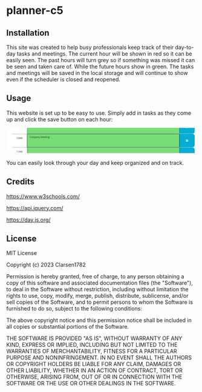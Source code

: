 # planner-c5


## Installation

This site was created to help busy professionals keep track of their day-to-day tasks and meetings. The current hour will be shown in red so it can be easily seen. The past hours will turn grey so if something was missed it can be seen and taken care of. While the future hours show in green.
The tasks and meetings will be saved in the local storage and will continue to show even if the scheduler is closed and reopened.

## Usage 

This website is set up to be easy to use. Simply add in tasks as they come up and click the save button on each hour:

![Header Link](./assets/Screenshot%20planner.png)

You can easily look through your day and keep organized and on track.

## Credits

https://www.w3schools.com/

https://api.jquery.com/ 

https://day.js.org/


## License

MIT License

Copyright (c) 2023 Clarsen1782

Permission is hereby granted, free of charge, to any person obtaining a copy
of this software and associated documentation files (the "Software"), to deal
in the Software without restriction, including without limitation the rights
to use, copy, modify, merge, publish, distribute, sublicense, and/or sell
copies of the Software, and to permit persons to whom the Software is
furnished to do so, subject to the following conditions:

The above copyright notice and this permission notice shall be included in all
copies or substantial portions of the Software.

THE SOFTWARE IS PROVIDED "AS IS", WITHOUT WARRANTY OF ANY KIND, EXPRESS OR
IMPLIED, INCLUDING BUT NOT LIMITED TO THE WARRANTIES OF MERCHANTABILITY,
FITNESS FOR A PARTICULAR PURPOSE AND NONINFRINGEMENT. IN NO EVENT SHALL THE
AUTHORS OR COPYRIGHT HOLDERS BE LIABLE FOR ANY CLAIM, DAMAGES OR OTHER
LIABILITY, WHETHER IN AN ACTION OF CONTRACT, TORT OR OTHERWISE, ARISING FROM,
OUT OF OR IN CONNECTION WITH THE SOFTWARE OR THE USE OR OTHER DEALINGS IN THE
SOFTWARE.